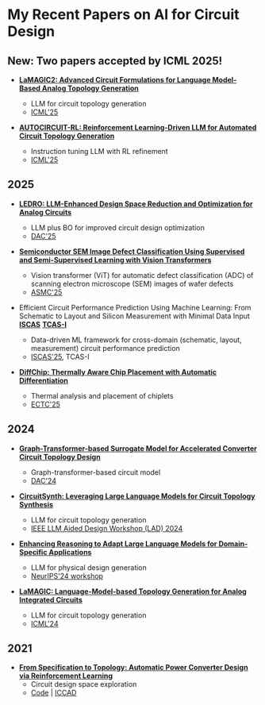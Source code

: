 
# My Recent Papers on AI for Circuit Design

## New: Two papers accepted by ICML 2025!

- **[LaMAGIC2: Advanced Circuit Formulations for Language Model-Based Analog Topology Generation](https://arxiv.org/abs/2506.10235v1)**
  - LLM for circuit topology generation
  - [ICML'25](https://icml.cc/)

- **[AUTOCIRCUIT-RL: Reinforcement Learning-Driven LLM for Automated Circuit Topology Generation](https://arxiv.org/abs/2506.03122)**
  - Instruction tuning LLM with RL refinement
  - [ICML'25](https://icml.cc/)

## 2025

- **[LEDRO: LLM-Enhanced Design Space Reduction and Optimization for Analog Circuits](https://arxiv.org/abs/2411.12930)** 
  - LLM plus BO for improved circuit design optimization
  - [DAC'25](https://www.dac.com/)

- **[Semiconductor SEM Image Defect Classification Using Supervised and Semi-Supervised Learning with Vision Transformers](https://arxiv.org/abs/2506.03345)** 
  - Vision transformer (ViT) for automatic defect classification (ADC) of scanning electron microscope (SEM) images of wafer defects
  - [ASMC'25](https://www.semi.org/en/connect/events/advanced-semiconductor-manufacturing-conference-asmc)

- Efficient Circuit Performance Prediction Using Machine Learning: From Schematic to Layout and Silicon Measurement with Minimal Data Input **[ISCAS](https://ieeexplore.ieee.org/document/11044054)** **[TCAS-I](https://ieeexplore.ieee.org/document/11114348)**
  - Data-driven ML framework for cross-domain (schematic, layout, measurement) circuit performance prediction
  - [ISCAS'25](https://2025.ieee-iscas.org/), TCAS-I

- **[DiffChip: Thermally Aware Chip Placement with Automatic Differentiation](https://arxiv.org/abs/2502.16633)** 
  - Thermal analysis and placement of chiplets
  - [ECTC'25](https://www.ectc.net/)

## 2024

- **[Graph-Transformer-based Surrogate Model for Accelerated Converter Circuit Topology Design](https://dl.acm.org/doi/pdf/10.1145/3649329.3656258)** 
  - Graph-transformer-based circuit model
  - [DAC'24](https://www.dac.com/)

- **[CircuitSynth: Leveraging Large Language Models for Circuit Topology Synthesis](https://arxiv.org/pdf/2407.10977)** 
  - LLM for circuit topology generation
  - [IEEE LLM Aided Design Workshop (LAD) 2024](https://www.islad.org/)

- **[Enhancing Reasoning to Adapt Large Language Models for Domain-Specific Applications](https://arxiv.org/abs/2502.04384)** 
  - LLM for physical design generation
  - [NeurIPS'24 workshop](https://neurips.cc/)

- **[LaMAGIC: Language-Model-based Topology Generation for Analog Integrated Circuits](https://arxiv.org/pdf/2407.18269)** 
  - LLM for circuit topology generation
  - [ICML'24](https://icml.cc/)

## 2021

- **[From Specification to Topology: Automatic Power Converter Design via Reinforcement Learning](https://shunzh.github.io/pdfs/fan-iccad-2021.pdf)** 
  - Circuit design space exploration
  - [Code](https://github.com/fanshaoze/RL-AL-for-Power-Converter-Design) | [ICCAD](https://2025.iccad.com/)
